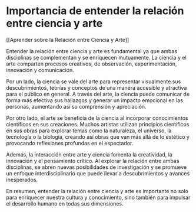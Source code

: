 # Importancia de entender la relación entre ciencia y arte

[[Aprender sobre la Relación entre Ciencia y Arte]]

Entender la relación entre ciencia y arte es fundamental ya que ambas disciplinas se complementan y se enriquecen mutuamente. La ciencia y el arte comparten procesos creativos, de observación, experimentación, innovación y comunicación. 

Por un lado, la ciencia se vale del arte para representar visualmente sus descubrimientos, teorías y conceptos de una manera accesible y atractiva para el público en general. A través del arte, la ciencia puede comunicar de forma más efectiva sus hallazgos y generar un impacto emocional en las personas, aumentando así su comprensión y apreciación.

Por otro lado, el arte se beneficia de la ciencia al incorporar conocimientos científicos en sus creaciones. Muchos artistas utilizan principios científicos en sus obras para explorar temas como la naturaleza, el universo, la tecnología o la biología, creando así obras que van más allá de lo estético y provocando reflexiones profundas en el espectador.

Además, la interacción entre arte y ciencia fomenta la creatividad, la innovación y el pensamiento crítico. Al explorar la relación entre ambas disciplinas, se abren nuevas posibilidades de investigación y se promueve un enfoque interdisciplinario que puede llevar a descubrimientos y avances inesperados.

En resumen, entender la relación entre ciencia y arte es importante no solo para enriquecer nuestra cultura y conocimiento, sino también para impulsar el desarrollo humano en todas sus dimensiones.
